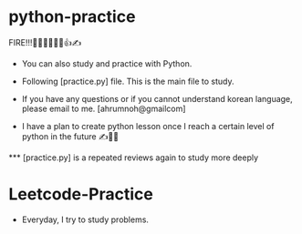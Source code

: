 # python-practice

FIRE!!!👩‍💻😒👩‍💻😃👍✍

- You can also study and practice with Python.

- Following [practice.py] file. This is the main file to study.

- If you have any questions or if you cannot understand korean language, please email to me. [ahrumnoh@gmailcom]

- I have a plan to create python lesson once I reach a certain level of python in the future ✍️👩‍💻

\*\*\* [practice.py] is a repeated reviews again to study
more deeply

# Leetcode-Practice

- Everyday, I try to study problems.

